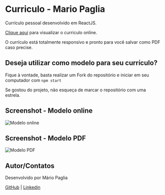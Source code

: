 # Curriculo - Mario Paglia

Currículo pessoal desenvolvido em ReactJS.

[Clique aqui](https://mariopaglia.netlify.app/) para visualizar o curriculo online.

O currículo está totalmente responsivo e pronto para você salvar como PDF caso precise.

## Deseja utilizar como modelo para seu currículo?

Fique à vontade, basta realizar um Fork do repositório e iniciar em seu computador com `npm start`

Se gostou do projeto, não esqueça de marcar o repositório com uma estrela.

## Screenshot - Modelo online

![Modelo online](https://i.imgur.com/falBUZV.png)

## Screenshot - Modelo PDF

![Modelo PDF](https://i.imgur.com/Fs8Vlot.png)

## Autor/Contatos

Desenvolvido por Mário Paglia

[GitHub](https://github.com/mariopaglia) | [Linkedin](https://www.linkedin.com/in/mpagliajr/)